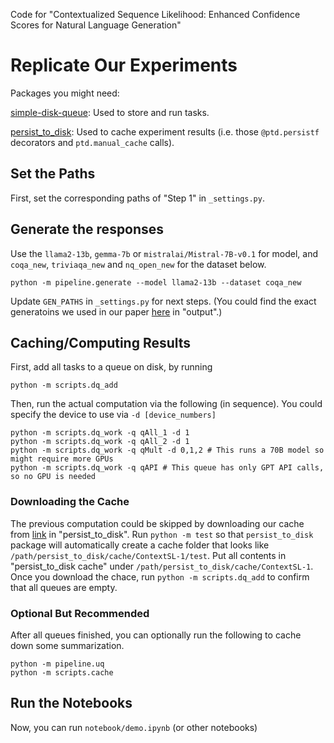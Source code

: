 Code for "Contextualized Sequence Likelihood: Enhanced Confidence Scores for Natural Language Generation"

# Replicate Our Experiments

Packages you might need:

[simple-disk-queue](https://pypi.org/project/simple-disk-queue/): Used to store and run tasks.

[persist_to_disk](https://pypi.org/project/persist-to-disk/): Used to cache experiment results (i.e. those `@ptd.persistf` decorators and `ptd.manual_cache` calls).

## Set the Paths
First, set the corresponding paths of "Step 1" in `_settings.py`.

## Generate the responses
Use the `llama2-13b`, `gemma-7b` or `mistralai/Mistral-7B-v0.1` for model, and `coqa_new`, `triviaqa_new` and `nq_open_new` for the dataset  below.
```
python -m pipeline.generate --model llama2-13b --dataset coqa_new
```

Update `GEN_PATHS` in `_settings.py` for next steps.
(You could find the exact generatoins we used in our paper [here](https://drive.google.com/drive/folders/1_ziVhzPDMJicevCQq2mjUgmp4cRASLEA?usp=drive_link) in "output".)

## Caching/Computing Results


First, add all tasks to a queue on disk, by running
```
python -m scripts.dq_add
```

Then, run the actual computation via the following (in sequence). You could specify the device to use via `-d [device_numbers]`
```
python -m scripts.dq_work -q qAll_1 -d 1
python -m scripts.dq_work -q qAll_2 -d 1
python -m scripts.dq_work -q qMult -d 0,1,2 # This runs a 70B model so might require more GPUs
python -m scripts.dq_work -q qAPI # This queue has only GPT API calls, so no GPU is needed
```

### Downloading the Cache

The previous computation could be skipped by downloading our cache from [link](https://drive.google.com/drive/folders/1_ziVhzPDMJicevCQq2mjUgmp4cRASLEA?usp=drive_link) in "persist_to_disk".
Run `python -m test` so that `persist_to_disk` package will automatically create a cache folder that looks like `/path/persist_to_disk/cache/ContextSL-1/test`.
Put all contents in "persist_to_disk cache" under `/path/persist_to_disk/cache/ContextSL-1`.
Once you download the chace, run `python -m scripts.dq_add` to confirm that all queues are empty.


### Optional But Recommended
After all queues finished, you can optionally run the following to cache down some summarization.
```
python -m pipeline.uq
python -m scripts.cache
```

## Run the Notebooks
Now, you can run `notebook/demo.ipynb` (or other notebooks)